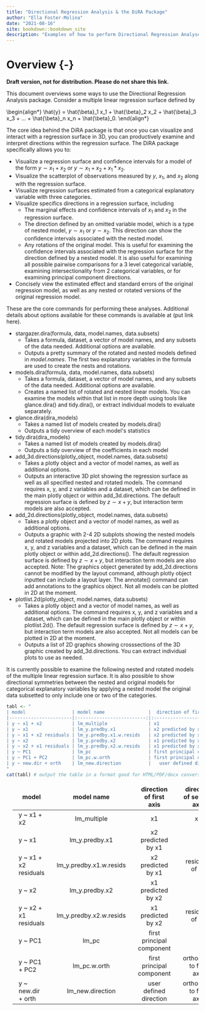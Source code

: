 ```yaml
--- 
title: "Directional Regression Analysis & the DiRA Package"
author: "Ella Foster-Molina"
date: "2021-08-16"
site: bookdown::bookdown_site
description: "Examples of how to perform Directional Regression Analyses using the DiRA package."
---
```


# Overview {-}




<style type="text/css">
table, td, th {
  border: none;
  padding-left: 1em;
  padding-right: 1em;
  margin-left: auto;
  margin-right: auto;
  margin-top: 1em;
  margin-bottom: 1em;
}
</style>






**Draft version, not for distribution. Please do not share this link.**



This document overviews some ways to use the Directional Regression Analysis package. Consider a multiple linear regression surface defined by 

\begin{align*}
\hat{y} = \hat{\beta}_1 x_1 +  \hat{\beta}_2 x_2 + \hat{\beta}_3 x_3 + ... +  \hat{\beta}_n x_n +  \hat{\beta}_0.
\end{align*}

The core idea behind the DiRA package is that once you can visualize and interact with a regression surface in 3D, you can productively examine and interpret directions within the regression surface. The DiRA package specifically allows you to:
  
  - Visualize a regression surface and confidence intervals for a model of the form $y \sim x_1 + x_2$ or  $y \sim x_1 + x_2 + x_1 * x_2$.
  - Visualize the scatterplot of observations measured by $y$, $x_1$, and $x_2$ along with the regression surface.
  - Visualize regression surfaces estimated from a categorical explanatory variable with three categories.
  - Visualize specifics directions in a regression surface, including 
      + The marginal effects and confidence intervals of $x_1$ and $x_2$ in the regression surface.
      + The direction defined by an omitted variable model, which is a type of nested model, $y \sim x_1$ or $y \sim x_2$. This direction can show the confidence intervals associated with the nested model. 
      + Any rotations of the original model. This is useful for examining the confidence intervals associated with the regression surface for the direction defined by a nested model. It is also useful for examining all possible pairwise comparisons for a 3 level categorical variable, examining intersectionality from 2 categorical variables, or for examining principal component directions.  
  - Concisely view the estimated effect and standard errors of the original regression model, as well as any nested or rotated versions of the original regression model.


These are the core commands for performing these analyses. Additional details about options available for these commands is available at (put link here).

  - stargazer.dira(formula, data, model.names, data.subsets)
      + Takes a formula, dataset, a vector of model names, and any subsets of the data needed. Additional options are available. 
      + Outputs a pretty summary of the rotated and nested models defined in *model.names*. The first two explanatory variables in the formula are used to create the nests and rotations.
  - models.dira(formula, data, model.names, data.subsets)
      + Takes a formula, dataset, a vector of model names, and any subsets of the data needed. Additional options are available.
      + Creates a named list of rotated and nested linear models. You can examine the models within that list in more depth using tools like glance.dira() and tidy.dira(), or extract individual models to evaluate separately.
  - glance.dira(dira_models)
      + Takes a named list of models created by models.dira() 
      + Outputs a tidy overview of each model's statistics
  - tidy.dira(dira_models)
      + Takes a named list of models created by models.dira() 
      + Outputs a tidy overview of the coefficients in each model
  - add_3d.directions(plotly_object, model.names, data.subsets)
      + Takes a plotly object and a vector of model names, as well as additional options.
      + Outputs an interactive 3D plot showing the regression surface as well as all specified nested and rotated models. The command requires x, y, and z variables and a dataset, which can be defined in the main plotly object or within add_3d.directions. The default regression surface is defined by $z \sim x + y$, but interaction term models are also accepted. 
  - add_2d.directions(plotly_object, model.names, data.subsets)
      + Takes a plotly object and a vector of model names, as well as additional options.
      + Outputs a graphic with 2-4 2D subplots showing the nested models and rotated models projected into 2D plots. The command requires x, y, and z variables and a dataset, which can be defined in the main plotly object or within add_2d.directions(). The default regression surface is defined by $z \sim x + y$, but interaction term models are also accepted. Note: The graphics object generated by add_2d.directions cannot be modified by the layout command, although plotly object inputted can include a layout layer. The annotate() command can add annotations to the graphics object. Not all models can be plotted in 2D at the moment.
  - plotlist.2d(plotly_object, model.names, data.subsets)
      + Takes a plotly object and a vector of model names, as well as additional options. The command requires x, y, and z variables and a dataset, which can be defined in the main plotly object or within plotlist.2d(). The default regression surface is defined by $z \sim x + y$, but interaction term models are also accepted. Not all models can be plotted in 2D at the moment.
      + Outputs a list of 2D graphics showing crosssections of the 3D graphic created by add_3d.directions. You can extract individual plots to use as needed.

It is currently possible to examine the following nested and rotated models of the multiple linear regression surface. It is also possible to show directional symmetries between the nested and original models for categorical explanatory variables by applying a nested model the original data subsetted to only include one or two of the categories.


```r
tabl <- " 
| model                 | model name                |  direction of first axis | direction of second axis| line color(s)      |
|-----------------------|:-------------------------:|:------------------------:|:-----------------------:|-------------------:|
| y ~ x1 + x2           | lm_multiple               | x1                       |     x2                  | red & orange       |
| y ~ x1                | lm_y.predby.x1            | x2 predicted by x1       |                         |  light blue        |
| y ~ x1 + x2 residuals | lm_y.predby.x1.w.resids   | x2 predicted by x1       |residuals of x2          | dark blue & blue   |
| y ~ x2                | lm_y.predby.x2            | x1 predicted by x2       |                         | fuchsia            |
| y ~ x2 + x1 residuals | lm_y.predby.x2.w.resids   | x1 predicted by x2       |residuals of x1          | purple  & pink     |
| y ~ PC1               | lm_pc                     | first principal component|                         | light grey         |
| y ~ PC1 + PC2         | lm_pc.w.orth              | first principal component| orthogonal to first axis| black & grey       |
| y ~ new.dir + orth    | lm_new.direction          |   user defined direction | orthogonal to first axis| green & lime green  |
"
cat(tabl) # output the table in a format good for HTML/PDF/docx conversion
```

 
| model                 | model name                |  direction of first axis | direction of second axis| line color(s)      |
|-----------------------|:-------------------------:|:------------------------:|:-----------------------:|-------------------:|
| y ~ x1 + x2           | lm_multiple               | x1                       |     x2                  | red & orange       |
| y ~ x1                | lm_y.predby.x1            | x2 predicted by x1       |                         |  light blue        |
| y ~ x1 + x2 residuals | lm_y.predby.x1.w.resids   | x2 predicted by x1       |residuals of x2          | dark blue & blue   |
| y ~ x2                | lm_y.predby.x2            | x1 predicted by x2       |                         | fuchsia            |
| y ~ x2 + x1 residuals | lm_y.predby.x2.w.resids   | x1 predicted by x2       |residuals of x1          | purple  & pink     |
| y ~ PC1               | lm_pc                     | first principal component|                         | light grey         |
| y ~ PC1 + PC2         | lm_pc.w.orth              | first principal component| orthogonal to first axis| black & grey       |
| y ~ new.dir + orth    | lm_new.direction          |   user defined direction | orthogonal to first axis| green & lime green  |


